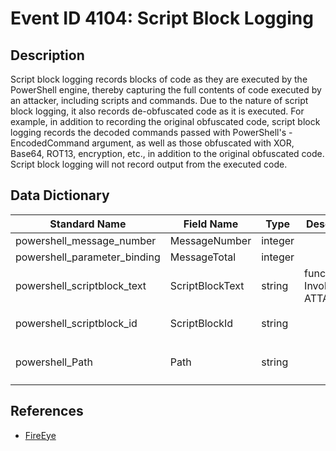 # Event ID 4104: Script Block Logging

## Description
Script block logging records blocks of code as they are executed by the PowerShell engine, thereby capturing the full contents of code executed by an attacker, including scripts and commands. Due to the nature of script block logging, it also records de-obfuscated code as it is executed. For example, in addition to recording the original obfuscated code, script block logging records the decoded commands passed with PowerShell's -EncodedCommand argument, as well as those obfuscated with XOR, Base64, ROT13, encryption, etc., in addition to the original obfuscated code. Script block logging will not record output from the executed code.

## Data Dictionary
|Standard Name|Field Name|Type|Description|Sample Value|
|---|---|---|---|---|
|powershell_message_number|MessageNumber|integer||`1`|
|powershell_parameter_binding|MessageTotal|integer||`1`|
|powershell_scriptblock_text|ScriptBlockText|string|function Invoke-ATTACKAPI..|``|
|powershell_scriptblock_id|ScriptBlockId|string||`1c97482f-51a2-4cf9-8abd-df9769b6e373`|
|powershell_Path|Path|string||`C:\Tools\Invoke-ATTACKAPI-master\Invoke-ATTACKAPI.ps1`|

## References
* [FireEye](https://www.fireeye.com/blog/threat-research/2016/02/greater_visibilityt.html)
